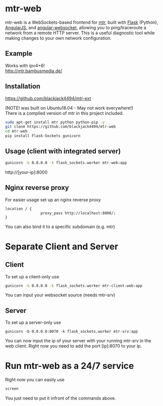 # mtr-web

mtr-web is a WebSockets-based frontend for [mtr](http://www.bitwizard.nl/mtr/),
built with [Flask](http://flask.pocoo.org/) (Python),
[AngularJS](https://angularjs.org/),
and [angular-websocket](https://github.com/gdi2290/angular-websocket),
allowing you to ping/traceroute a network from a remote HTTP server. This is a
useful diagnostic tool while making changes to your own network configuration.

## Example

Works with ipv4+6!  
http://mtr.bambusmedia.de/ 

## Installation
https://github.com/blackjack4494/mtr-ext  

(NOTE! was built on Ubuntu18.04 - May not work everywhere!)  
There is a compiled version of mtr in this project included.

```sh
sudo apt-get install mtr python python-pip -y
git clone https://github.com/blackjack4494/mtr-web
cd mtr-web
pip install Flask-Sockets gunicorn
```

## Usage (client with integrated server)

```sh
gunicorn -b 0.0.0.0 -k flask_sockets.worker mtr-web:app
```

http://[your-ip]:8000

## Nginx reverse proxy

For easier usage set up an nginx reverse proxy
```
location / {
                proxy_pass http://localhost:8000/;
}
```
You can also bind it to a specific subdomain (e.g. mtr)

# Separate Client and Server

## Client

To set up a client-only use
```sh
gunicorn -b 0.0.0.0 -k flask_sockets.worker mtr-client-web:app
```

You can input your websocket source (needs mtr-srv)

## Server

To set up a server-only use
```
gunicorn -b 0.0.0.0:8070 -k flask_sockets.worker mtr-srv:app
```

You can now input the ip of your server with your running mtr-srv in the web client.
Right now you need to add the port [ip]:8070 to your ip.

# Run mtr-web as a 24/7 service

Right now you can easily use
```sh
screen
```

You just need to put it infront of the commands above.

